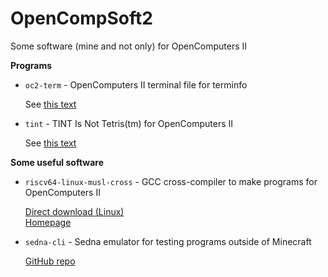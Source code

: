 # OpenCompSoft2
Some software (mine and not only) for OpenComputers II

**Programs**
* `oc2-term` - OpenComputers II terminal file for terminfo

   See [this text](https://github.com/Bs0Dd/OpenCompSoft2/blob/main/oc2-term/README.md)
* `tint` - TINT Is Not Tetris(tm) for OpenComputers II

   See [this text](https://github.com/Bs0Dd/OpenCompSoft2/blob/main/tint/README.md)
   
**Some useful software**
* `riscv64-linux-musl-cross` - GCC cross-compiler to make programs for OpenComputers II

   [Direct download (Linux)](https://musl.cc/riscv64-linux-musl-cross.tgz)  
   [Homepage](https://musl.cc)
* `sedna-cli` - Sedna emulator for testing programs outside of Minecraft

   [GitHub repo](https://github.com/fnuecke/sedna-cli)
